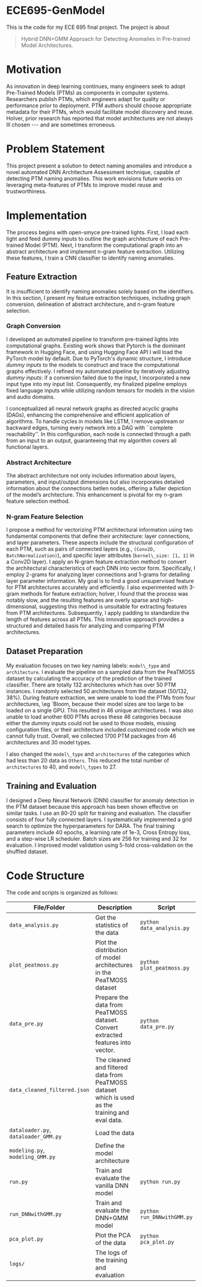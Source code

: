 # ECE695-GenModel

This is the code for my ECE 695 final project. The project is about

> Hybrid DNN+GMM Approach for Detecting Anomalies in Pre-trained Model Architectures. 

# Motivation
As innovation in deep learning continues, many engineers seek to adopt Pre-Trained Models (PTMs) as components in computer systems.
Researchers publish PTMs, which engineers adapt for quality or performance prior to deployment.
PTM authors should choose appropriate metadata for their PTMs, which would facilitate model discovery and reuse.
HoIver, prior research has reported that model architectures are not always Ill chosen --- and are sometimes erroneous.


# Problem Statement 
This project present a solution to detect naming anomalies and introduce a novel automated DNN Architecture Assessment technique, capable of detecting PTM naming anomalies. 
This work envisions future works on leveraging meta-features of PTMs to improve model reuse and trustworthiness.


# Implementation

The process begins with open-smyce pre-trained Iights. 
First, I load each Iight and feed dummy inputs to outline the graph architecture of each Pre-trained Model (PTM). Next, I transform the computational graph into an abstract architecture and implement n-gram feature extraction. Utilizing these features, I train a CNN classifier to identify naming anomalies.

## Feature Extraction

It is insufficient to identify naming anomalies solely based on the identifiers. 
In this section, I present my feature extraction techniques, including graph conversion, delineation of abstract architecture, and n-gram feature selection.

### Graph Conversion
I developed an automated pipeline to transform pre-trained Iights into computational graphs.
Existing work shows that Pytorch is the dominant framework in Hugging Face, and using Hugging Face API I will load the PyTorch model by default.
Due to PyTorch's dynamic structure, I introduce *dummy inputs* to the models to construct and trace the computational graphs effectively. 
I refined my automated pipeline by iteratively adjusting *dummy inputs*: if a conversion failed due to the input, I incorporated a new input type into my input list. Consequently, my finalized pipeline employs fixed language inputs while utilizing random tensors for models in the vision and audio domains.


I conceptualized all neural network graphs as directed acyclic graphs (DAGs), enhancing the comprehensive and efficient application of algorithms. To handle cycles in models like LSTM, I remove upstream or backward edges, turning every network into a DAG with ``complete reachability''. 
In this configuration, each node is connected through a path from an input to an output, guaranteeing that my algorithm covers all functional layers.

### Abstract Architecture
The abstract architecture not only includes information about layers, parameters, and input/output dimensions but also incorporates detailed information about the connections betIen nodes, offering a fuller depiction of the model’s architecture. 
This enhancement is pivotal for my n-gram feature selection method.

### N-gram Feature Selection
I propose a method for vectorizing PTM architectural information using two fundamental components that define their architecture: layer connections,
and layer parameters. 
These aspects include the structural configuration of each PTM, such as pairs of connected layers (e.g., `(Conv2D, BatchNormalization)`), and specific layer attributes (`kernel\_size: [1, 1]` in a Conv2D layer).
I apply an N-gram feature extraction method to convert the architectural characteristics of each DNN into vector form.
Specifically, I employ 2-grams for analyzing layer connections and 1-grams for detailing layer parameter information. 
My goal is to find a good unsupervised feature for PTM architectures accurately and efficiently.
I also experimented with 3-gram methods for feature extraction; hoIver, I found that the process was notably slow, and the resulting features are overly sparse and high-dimensional, suggesting this method is unsuitable for extracting features from PTM architectures.
Subsequently, I apply padding to standardize the length of features across all PTMs.
This innovative approach provides a structured and detailed basis for analyzing and comparing PTM architectures.


## Dataset Preparation

My evaluation focuses on two key naming labels: `model\_type` and `architecture`. 
I evaluate the pipeline on a sampled data from the PeaTMOSS dataset by calculating the accuracy of the prediction of the trained classifier.
There are totally 132 architectures which has over 50 PTM instances. I randomly selected 50 architectures from the dataset (50/132, 38%).
During feature extraction, we were unable to load the PTMs from four architectures, \eg `Bloom, because their model sizes are too large to be loaded on a single GPU.
This resulted in 46 unique architectures. 
I was also unable to load another 600 PTMs across these 46 categories because either the dummy inputs could not be used to those models, missing configuration files, or their architecture included customized code which we cannot fully trust.
Overall, we collected 1700 PTM packages from 46 architectures and 30 model types.

I also changed the `model\_type` and `architectures` of the categories which had less than 20 data as `Others`. This reduced the total number of `architectures` to 40, and `model\_types` to 27.

## Training and Evaluation

I designed a Deep Neural Network (DNN) classifier for anomaly detection in the PTM dataset because this approach has been shown effective on similar tasks.
I use an 80-20 split for training and evaluation. The classifier consists of four fully connected layers. 
I systematically implemented a grid search to optimize the hyperparameters for DARA.
The final training parameters include 40 epochs, a learning rate of 1e-3, Cross Entropy loss, and a step-wise LR scheduler. Batch sizes are 256 for training and 32 for evaluation. 
I improved model validation using 5-fold cross-validation on the shuffled dataset.




# Code Structure

The code and scripts is organized as follows:

<!-- Create a table -->
| File/Folder | Description | Script  |
| --- | --- | --- |
| `data_analysis.py` | Get the statistics of the data | `python data_analysis.py` |
| `plot_peatmoss.py` | Plot the distribution of model architectures in the PeaTMOSS dataset | `python plot_peatmoss.py` |
| `data_pre.py` | Prepare the data from PeaTMOSS dataset. Convert extracted features into vector. | `python data_pre.py` |
| `data_cleaned_filtered.json` | The cleaned and filtered data from PeaTMOSS dataset which is used as the training and eval data. |  |
| `dataloader.py`, `dataloader_GMM.py` | Load the data |  |
| `modeling.py`, `modeling_GMM.py` | Define the model architecture |  |
| `run.py` | Train and evaluate the vanilla DNN model | `python run.py` |
| `run_DNNwithGMM.py` | Train and evaluate the DNN+GMM model | `python run_DNNwithGMM.py` |
| `pca_plot.py` | Plot the PCA of the data | `python pca_plot.py` |
|`logs/` | The logs of the training and evaluation |  |

